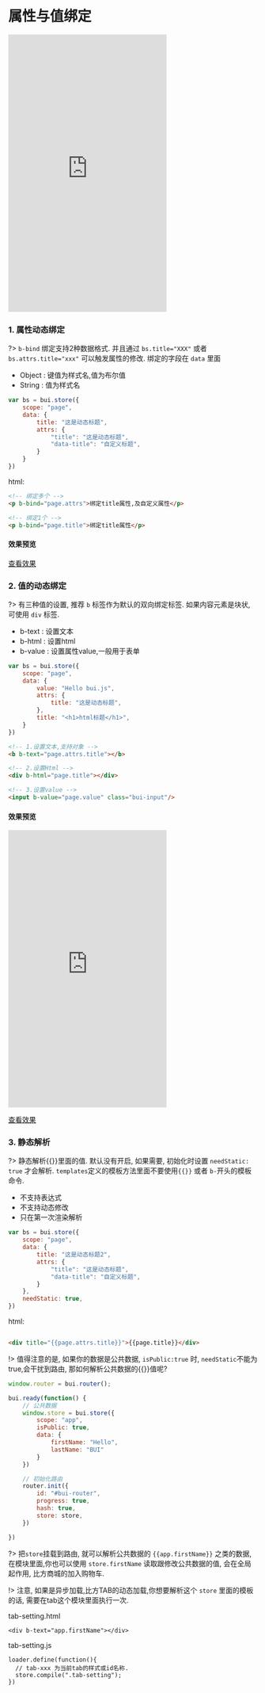 
# 属性与值绑定


<iframe width="320" height="560" src="http://www.easybui.com/demo/#pages/store/attribute" allowfullscreen="allowfullscreen" frameborder="0"></iframe>


### 1. 属性动态绑定

?> `b-bind` 绑定支持2种数据格式. 并且通过 `bs.title="XXX"` 或者 `bs.attrs.title="xxx"` 可以触发属性的修改. 绑定的字段在 `data` 里面

- Object : 键值为样式名,值为布尔值
- String : 值为样式名

```js
var bs = bui.store({
    scope: "page",
    data: {
        title: "这是动态标题",
        attrs: {
            "title": "这是动态标题",
            "data-title": "自定义标题",
        }
    }
})

```

html:
```html
<!-- 绑定多个 -->
<p b-bind="page.attrs">绑定title属性,及自定义属性</p>

<!-- 绑定1个 -->
<p b-bind="page.title">绑定title属性</p>

```

#### 效果预览


<a href="http://www.easybui.com/demo/index.html#pages/store/attribute" target="_blank">查看效果</a>

### 2. 值的动态绑定

?> 有三种值的设置, 推荐 `b` 标签作为默认的双向绑定标签. 如果内容元素是块状, 可使用 `div` 标签.

- b-text : 设置文本
- b-html : 设置html
- b-value : 设置属性value,一般用于表单

```js
var bs = bui.store({
    scope: "page",
    data: {
        value: "Hello bui.js",
        attrs: {
            title: "这是动态标题",
        },
        title: "<h1>html标题</h1>",
    }
})

```

```html
<!-- 1.设置文本,支持对象 -->
<b b-text="page.attrs.title"></b>

<!-- 2.设置Html -->
<div b-html="page.title"></div>

<!-- 3.设置value -->
<input b-value="page.value" class="bui-input"/>

```

#### 效果预览


<iframe width="320" height="560" src="http://www.easybui.com/demo/#pages/store/set" allowfullscreen="allowfullscreen" frameborder="0"></iframe>

<a href="http://www.easybui.com/demo/index.html#pages/store/set" target="_blank">查看效果</a>



### 3. 静态解析

?> 静态解析{{}}里面的值. 默认没有开启, 如果需要, 初始化时设置 `needStatic: true` 才会解析. `templates`定义的模板方法里面不要使用`{{}}` 或者 `b-`开头的模板命令.

- 不支持表达式
- 不支持动态修改
- 只在第一次渲染解析

```js
var bs = bui.store({
    scope: "page",
    data: {
        title: "这是动态标题2",
        attrs: {
            "title": "这是动态标题",
            "data-title": "自定义标题",
        }
    },
    needStatic: true,
})

```

html:
```html

<div title="{{page.attrs.title}}">{{page.title}}</div>

```

!> 值得注意的是, 如果你的数据是公共数据, `isPublic:true` 时, `needStatic`不能为true,会干扰到路由, 那如何解析公共数据的{{}}值呢?

```js
window.router = bui.router();

bui.ready(function() {
    // 公共数据
    window.store = bui.store({
        scope: "app",
        isPublic: true,
        data: {
            firstName: "Hello",
            lastName: "BUI"
        }
    })

    // 初始化路由
    router.init({
        id: "#bui-router",
        progress: true,
        hash: true,
        store: store,
    })

})
```

?> 把`store`挂载到路由, 就可以解析公共数据的 `{{app.firstName}}` 之类的数据, 在模块里面,你也可以使用 `store.firstName` 读取跟修改公共数据的值, 会在全局起作用, 比方商城的加入购物车.

!> 注意, 如果是异步加载,比方TAB的动态加载,你想要解析这个 `store` 里面的模板的话, 需要在tab这个模块里面执行一次.

tab-setting.html
```
<div b-text="app.firstName"></div>
```

tab-setting.js
```
loader.define(function(){
  // tab-xxx 为当前tab的样式或id名称.
  store.compile(".tab-setting");
})
```
